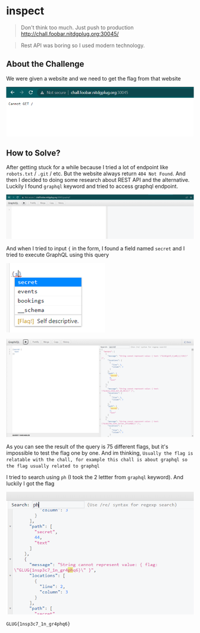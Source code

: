 # inspect
> Don't think too much. Just push to production http://chall.foobar.nitdgplug.org:30045/

> Rest API was boring so I used modern technology.

## About the Challenge
We were given a website and we need to get the flag from that website

![preview](images/preview.png)

## How to Solve?
After getting stuck for a while because I tried a lot of endpoint like `robots.txt` / `.git` / etc. But the website always return `404 Not Found`. And then I decided to doing some research about REST API and the alternative. Luckily I found `graphql` keyword and tried to access graphql endpoint.

![graphql](images/graphql.png)

And when I tried to input `{` in the form, I found a field named `secret` and I tried to execute GraphQL using this query

![test](images/test.png)

![result](images/result.png)

As you can see the result of the query is 75 different flags, but it's impossible to test the flag one by one. And im thinking, `Usually the flag is relatable with the chall, for example this chall is about graphql so the flag usually related to graphql`

I tried to search using `ph` (I took the 2 lettter from `graphql` keyword). And luckily I got the flag

![flag](images/flag.png)

```
GLUG{1nsp3c7_1n_gr4phq6}
```